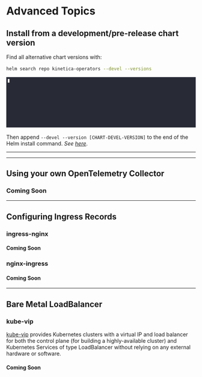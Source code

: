 # Advanced Topics

## Install from a development/pre-release chart version

Find all alternative chart versions with:

``` sh title="Find alternative chart versions"
helm search repo kinetica-operators --devel --versions
```

![helm_alternative_versions](../images/helm_alternative_versions.gif)

Then append `--devel --version [CHART-DEVEL-VERSION]` to the end of the Helm install command. _See_ [
_here_](../GettingStarted/installation.md#4-install-the-helm-chart).

---

--- 

## Using your own OpenTelemetry Collector

### Coming Soon

---

## Configuring Ingress Records

### ingress-nginx

#### Coming Soon

### nginx-ingress

#### Coming Soon

---

## Bare Metal LoadBalancer

### kube-vip

[kube-vip](https://kube-vip.io/) provides Kubernetes clusters with a virtual IP and load balancer for both
the control plane (for building a highly-available cluster) and Kubernetes Services of type LoadBalancer without relying
on any external hardware or software.

#### Coming Soon